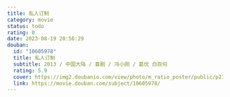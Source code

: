 ```yaml
---
title: 私人订制
category: movie
status: todo
rating: 0
date: 2023-08-19 20:56:29
douban:
  id: "10605978"
  title: 私人订制
  subtitle: 2013 / 中国大陆 / 喜剧 / 冯小刚 / 葛优 白百何
  rating: 5.9
  cover: https://img2.doubanio.com/view/photo/m_ratio_poster/public/p2159261731.jpg
  link: https://movie.douban.com/subject/10605978/
---
```


